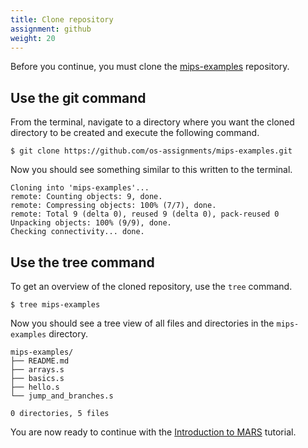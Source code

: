 ```yaml
---
title: Clone repository
assignment: github
weight: 20
---
```



Before you continue, you must clone the [mips-examples][repo] repository.

[repo]: https://github.com/os-assignments/mips-examples.git


## Use the git command

From the terminal, navigate to a directory where you want the cloned directory
to be created and execute the following command.

``` text
$ git clone https://github.com/os-assignments/mips-examples.git
```

Now you should see something similar to this written to the terminal.

``` text
Cloning into 'mips-examples'...
remote: Counting objects: 9, done.
remote: Compressing objects: 100% (7/7), done.
remote: Total 9 (delta 0), reused 9 (delta 0), pack-reused 0
Unpacking objects: 100% (9/9), done.
Checking connectivity... done.
```

## Use the tree command

To get an overview of the cloned repository, use the `tree` command.

``` text
$ tree mips-examples
```

Now you should see a tree view of all files and directories in the
`mips-examples` directory.

``` text
mips-examples/
├── README.md
├── arrays.s
├── basics.s
├── hello.s
└── jump_and_branches.s

0 directories, 5 files
```

You are now ready to continue with the [Introduction to MARS](introduction-to-mars) tutorial.

